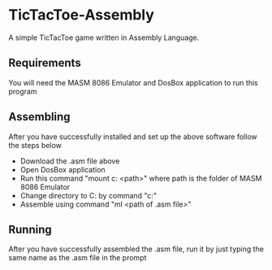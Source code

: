 # TicTacToe-Assembly
A simple TicTacToe game written in Assembly Language.

## Requirements
You will need the MASM 8086 Emulator and DosBox application to run this program

## Assembling
After you have successfully installed and set up the above software follow the steps below
<ul>
  <li>Download the .asm file above</li>
  <li>Open DosBox application</li>
  <li>Run this command  "mount c: &lt;path&gt;" where path is the folder of MASM 8086 Emulator</li>
  <li>Change directory to C: by command "c:"</li>
  <li>Assemble using command  "ml &lt;path of .asm file&gt;" </li>
</ul>

## Running
After you have successfully assembled the .asm file, run it by just typing the same name as the .asm file in the prompt

